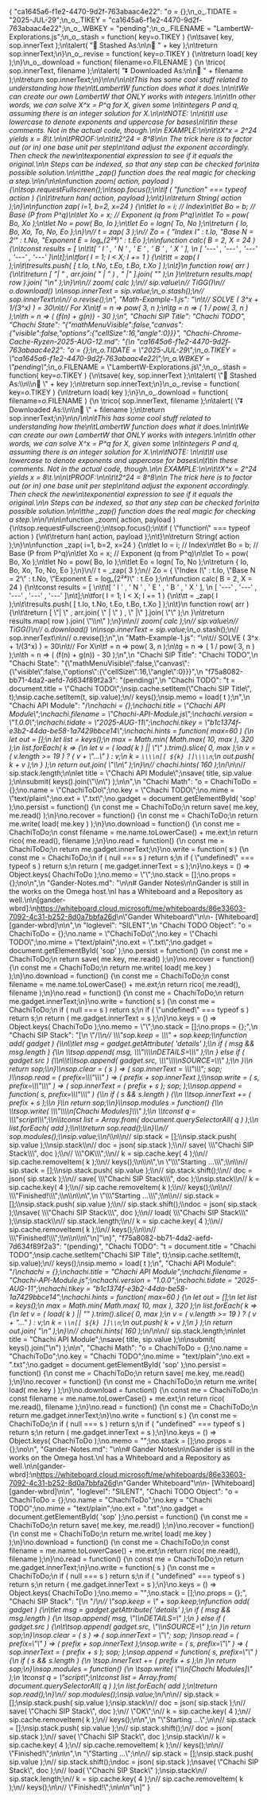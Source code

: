 {
  "ca1645a6-f1e2-4470-9d2f-763abaac4e22": "_o_ = {};\n_o_.TIDATE = \"2025-JUL-29\";\n_o_.TIKEY = \"ca1645a6-f1e2-4470-9d2f-763abaac4e22\";\n_o_.WBKEY = \"pending\";\n_o_.FILENAME  = \"LambertW-Explorations.js\";\n_o_.stash  = function( key=_o_.TIKEY ) {\n\tsave( key, sop.innerText );\n\talert( \"🔏 Stashed As:\\n\\n🔑 \" + key );\n\treturn sop.innerText;\n}\n_o_.revise = function( key=_o_.TIKEY ) {\n\treturn load( key );\n}\n_o_.download = function( filename=_o_.FILENAME ) {\n   \trico( sop.innerText, filename );\n\talert( \"⏬ Downloaded As:\\n\\n📄 \" + filename );\n\treturn sop.innerText;\n}\n\n/*\n\n\tThis has some cool stuff related to understanding how the\n\tLambertW function does what it does.\n\n\tWe can create our own LambertW that ONLY works with integers.\n\n\tIn other words, we can solve X^x = P^q for X, given some \n\tintegers P and q, assuming there is an integer solution for X.\n\n\tNOTE: \n\n\t\tI use lowercase to denote exponents and uppercase for bases\n\t\tin these comments. Not in the actual code, though.\n\n    EXAMPLE:\n\n\t\tX^x = 2^24 yields x = 8\t.\n\n\tPROOF:\n\n\t\t2^24 = 8^8\n\n    The trick here is to factor out (or in) one base unit per step\n\tand adjust the exponent accordingly. Then check the new\n\texponential expression to see if it equals the original.\n\n    Steps can be indexed, so that any step can be checked for\n\ta possible solution.\n\n\tthe _zap() function does the real magic for checking a step.\n\n*/\n\n\nfunction _zoom( action, payload ) {\n\tsop.requestFullscreen();\n\tsop.focus();\n\tif ( \"function\" === typeof action ) {\n\t\treturn han( action, payload );\n\t}\n\treturn String( action );\n}\n\nfunction _zap( i=1, b=2, x=24 ) {\n\tlet Io = i; // Index\n\tlet Bo = b; // Base      (P from P^q)\n\tlet Xo = x; // Exponent  (q from P^q)\n\tlet To = pow( Bo, Xo );\n\tlet No = pow( Bo, Io );\n\tlet Eo = logn( To, No );\n\treturn { Io, Bo, Xo, To, No, Eo };\n}\n// t = _zap( 3 );\n// Zo = { \"Index I\" : t.Io, \"Base N = 2ⁱ\" : t.No, \"Exponent E = logₙ(2²⁴)\" : t.Eo };\n\nfunction calc( B = 2, X = 24 ) {\n\tconst results = [ \n\t\t[ ' I ' , ' N ' , ' E ' , ' B ' , ' X ' ], \n        [ '---' , '---' , '---' , '---' , '---' ]\n\t];\n\tfor( I = 1; I < X; I += 1 ) {\n\t\tt = _zap( I );\n\t\tresults.push( [ t.Io, t.No, t.Eo, t.Bo, t.Xo ] );\n\t}\n    function row( arr ) {\n\t\treturn [ \"| \" , arr.join( \" | \" ) , \" |\" ].join( \"\" );\n    }\n\treturn results.map( row ).join( \"\\n\" );\n}\n\n// _zoom( calc );\n// sip.value\n// TiGG()\n// _o_.download() \n\nsop.innerText = sip.value;\n_o_.stash();\n// sop.innerText\n\n// _o_.revise();\n",
  "Math-Example-1.js": "\n\t// SOLVE ( 3^x + 1/(3^x) ) = 30\n\t// For X\n\tf = n => pow( 3, n );\n\tg = n => ( 1 / pow( 3, n ) );\n\th = n => ( (f(n) + g(n)) - 30 );\n",
  "Chachi SIP Title": "Chachi TODO",
  "Chachi State": "{\"mathMenuVisible\":false,\"canvas\":{\"visible\":false,\"options\":{\"cellSize\":16,\"angle\":0}}}",
  "Chachi-Chrome-Cache-Ryzen-2025-AUG-12.md": "{\n  \"ca1645a6-f1e2-4470-9d2f-763abaac4e22\": \"_o_ = {};\\n_o_.TIDATE = \\\"2025-JUL-29\\\";\\n_o_.TIKEY = \\\"ca1645a6-f1e2-4470-9d2f-763abaac4e22\\\";\\n_o_.WBKEY = \\\"pending\\\";\\n_o_.FILENAME  = \\\"LambertW-Explorations.js\\\";\\n_o_.stash  = function( key=_o_.TIKEY ) {\\n\\tsave( key, sop.innerText );\\n\\talert( \\\"🔏 Stashed As:\\\\n\\\\n🔑 \\\" + key );\\n\\treturn sop.innerText;\\n}\\n_o_.revise = function( key=_o_.TIKEY ) {\\n\\treturn load( key );\\n}\\n_o_.download = function( filename=_o_.FILENAME ) {\\n   \\trico( sop.innerText, filename );\\n\\talert( \\\"⏬ Downloaded As:\\\\n\\\\n📄 \\\" + filename );\\n\\treturn sop.innerText;\\n}\\n\\n/*\\n\\n\\tThis has some cool stuff related to understanding how the\\n\\tLambertW function does what it does.\\n\\n\\tWe can create our own LambertW that ONLY works with integers.\\n\\n\\tIn other words, we can solve X^x = P^q for X, given some \\n\\tintegers P and q, assuming there is an integer solution for X.\\n\\n\\tNOTE: \\n\\n\\t\\tI use lowercase to denote exponents and uppercase for bases\\n\\t\\tin these comments. Not in the actual code, though.\\n\\n    EXAMPLE:\\n\\n\\t\\tX^x = 2^24 yields x = 8\\t.\\n\\n\\tPROOF:\\n\\n\\t\\t2^24 = 8^8\\n\\n    The trick here is to factor out (or in) one base unit per step\\n\\tand adjust the exponent accordingly. Then check the new\\n\\texponential expression to see if it equals the original.\\n\\n    Steps can be indexed, so that any step can be checked for\\n\\ta possible solution.\\n\\n\\tthe _zap() function does the real magic for checking a step.\\n\\n*/\\n\\n\\nfunction _zoom( action, payload ) {\\n\\tsop.requestFullscreen();\\n\\tsop.focus();\\n\\tif ( \\\"function\\\" === typeof action ) {\\n\\t\\treturn han( action, payload );\\n\\t}\\n\\treturn String( action );\\n}\\n\\nfunction _zap( i=1, b=2, x=24 ) {\\n\\tlet Io = i; // Index\\n\\tlet Bo = b; // Base      (P from P^q)\\n\\tlet Xo = x; // Exponent  (q from P^q)\\n\\tlet To = pow( Bo, Xo );\\n\\tlet No = pow( Bo, Io );\\n\\tlet Eo = logn( To, No );\\n\\treturn { Io, Bo, Xo, To, No, Eo };\\n}\\n// t = _zap( 3 );\\n// Zo = { \\\"Index I\\\" : t.Io, \\\"Base N = 2ⁱ\\\" : t.No, \\\"Exponent E = logₙ(2²⁴)\\\" : t.Eo };\\n\\nfunction calc( B = 2, X = 24 ) {\\n\\tconst results = [ \\n\\t\\t[ ' I ' , ' N ' , ' E ' , ' B ' , ' X ' ], \\n        [ '---' , '---' , '---' , '---' , '---' ]\\n\\t];\\n\\tfor( I = 1; I < X; I += 1 ) {\\n\\t\\tt = _zap( I );\\n\\t\\tresults.push( [ t.Io, t.No, t.Eo, t.Bo, t.Xo ] );\\n\\t}\\n    function row( arr ) {\\n\\t\\treturn [ \\\"| \\\" , arr.join( \\\" | \\\" ) , \\\" |\\\" ].join( \\\"\\\" );\\n    }\\n\\treturn results.map( row ).join( \\\"\\\\n\\\" );\\n}\\n\\n// _zoom( calc );\\n// sip.value\\n// TiGG()\\n// _o_.download() \\n\\nsop.innerText = sip.value;\\n_o_.stash();\\n// sop.innerText\\n\\n// _o_.revise();\\n\",\n  \"Math-Example-1.js\": \"\\n\\t// SOLVE ( 3^x + 1/(3^x) ) = 30\\n\\t// For X\\n\\tf = n => pow( 3, n );\\n\\tg = n => ( 1 / pow( 3, n ) );\\n\\th = n => ( (f(n) + g(n)) - 30 );\\n\",\n  \"Chachi SIP Title\": \"Chachi TODO\",\n  \"Chachi State\": \"{\\\"mathMenuVisible\\\":false,\\\"canvas\\\":{\\\"visible\\\":false,\\\"options\\\":{\\\"cellSize\\\":16,\\\"angle\\\":0}}}\",\n  \"f75a8082-bb71-4da2-aefd-7d634f89f2a3\": \"(pending)\",\n  \"Chachi TODO\": \"t = document.title = \\\"Chachi TODO\\\";\\nsip.cache.setItem(\\\"Chachi SIP Title\\\", t);\\nsip.cache.setItem(t, sip.value);\\n// keys();\\nsip.memo = load( t );\\n\",\n  \"Chachi API Module\": \"/*\\nchachi = {};\\nchachi.title    = \\\"Chachi API Module\\\";\\nchachi.filename = \\\"Chachi-API-Module.js\\\";\\nchachi.version  = \\\"1.0.0\\\";\\nchachi.tidate   = \\\"2025-AUG-11\\\";\\nchachi.tikey    = \\\"b1c1374f-e3b2-44da-be58-1a7429bbce14\\\";\\nchachi.hints = function( max=60 ) {\\n   let out = [];\\n   let list = keys();\\n   max = Math.min( Math.max( 10, max ), 320 );\\n   list.forEach( k => {\\n      let v = ( load( k ) || \\\"\\\" ).trim().slice( 0, max );\\n      v = ( v.length >= 19 ) ? ( v + \\\"...\\\" ) : v;\\n      k = `\\\\n[[ ${k} ]]\\\\n`;\\n      out.push( k + v );\\n   } );\\n   return out.join( \\\"\\\\n\\\" );\\n}\\n// chachi.hints( 160 );\\n*/\\n\\n// sip.stack.length;\\n\\nlet title = \\\"Chachi API Module\\\";\\nsave( title, sip.value );\\n\\nsubmit( keys().join(\\\"\\\\n\\\") );\\n\\n\",\n  \"Chachi Math\": \"o = ChachiToDo = {};\\no.name = \\\"ChachiToDo\\\";\\no.key  = \\\"Chachi TODO\\\";\\no.mime = \\\"text/plain\\\";\\no.ext  = \\\".txt\\\";\\no.gadget = document.getElementById( 'sop' );\\no.persist = function() {\\n   const me = ChachiToDo;\\n   return save( me.key, me.read() );\\n}\\no.recover  = function() {\\n   const me = ChachiToDo;\\n   return me.write( load( me.key ) );\\n}\\no.download = function() {\\n   const me = ChachiToDo;\\n   const filename = me.name.toLowerCase() + me.ext;\\n   return rico( me.read(), filename );\\n}\\no.read = function() {\\n   const me = ChachiToDo;\\n   return me.gadget.innerText;\\n}\\no.write = function( s ) {\\n   const me = ChachiToDo;\\n   if ( null === s ) return s;\\n   if ( \\\"undefined\\\" === typeof s ) return s;\\n   return ( me.gadget.innerText = s );\\n}\\no.keys  = () => Object.keys( ChachiToDo );\\no.memo  = \\\"\\\";\\no.stack = [];\\no.props = {};\\no\\n\",\n  \"Gander-Notes.md\": \"\\n\\n# Gander Notes\\n\\nGander is still in the works on the Omega host.\\nI has a Whiteboard and a Repository as well.\\n\\n[gander-wbrd]:\\n<https://whiteboard.cloud.microsoft/me/whiteboards/86e33603-7092-4c31-b252-8d0a7bbfa26d>\\n\\\"Gander Whiteboard\\\"\\n\\n- [Whiteboard][gander-wbrd]\\n\\n\",\n  \"loglevel\": \"SILENT\",\n  \"Chachi TODO Object\": \"o = ChachiToDo = {};\\no.name = \\\"ChachiToDo\\\";\\no.key  = \\\"Chachi TODO\\\";\\no.mime = \\\"text/plain\\\";\\no.ext  = \\\".txt\\\";\\no.gadget = document.getElementById( 'sop' );\\no.persist = function() {\\n   const me = ChachiToDo;\\n   return save( me.key, me.read() );\\n}\\no.recover  = function() {\\n   const me = ChachiToDo;\\n   return me.write( load( me.key ) );\\n}\\no.download = function() {\\n   const me = ChachiToDo;\\n   const filename = me.name.toLowerCase() + me.ext;\\n   return rico( me.read(), filename );\\n}\\no.read = function() {\\n   const me = ChachiToDo;\\n   return me.gadget.innerText;\\n}\\no.write = function( s ) {\\n   const me = ChachiToDo;\\n   if ( null === s ) return s;\\n   if ( \\\"undefined\\\" === typeof s ) return s;\\n   return ( me.gadget.innerText = s );\\n}\\no.keys  = () => Object.keys( ChachiToDo );\\no.memo  = \\\"\\\";\\no.stack = [];\\no.props = {};\",\n  \"Chachi SIP Stack\": \"[\\n  \\\"/*\\\\n// \\\\\\\"sop.keep = \\\\\\\" + sop.keep;\\\\nfunction add( gadget ) {\\\\n\\\\tlet msg = gadget.getAttribute( 'details' );\\\\n    if ( msg && msg.length ) {\\\\n    \\\\tsop.append(  msg, \\\\\\\"\\\\\\\\nDETAILS=\\\\\\\" );\\\\n    } else if ( gadget.src ) {\\\\n\\\\t\\\\tsop.append( gadget.src, \\\\\\\"\\\\\\\\nSOURCE=\\\\\\\" );\\\\n    }\\\\n    return sop;\\\\n}\\\\nsop.clear = ( s ) => ( sop.innerText = \\\\\\\"\\\\\\\"; sop; )\\\\nsop.read = ( prefix=\\\\\\\"\\\\\\\" ) => ( prefix + sop.innerText );\\\\nsop.write = ( s, prefix=\\\\\\\"\\\\\\\" ) => ( sop.innerText = ( prefix + s ); sop; );\\\\nsop.append = function( s, prefix=\\\\\\\"\\\\\\\" ) {\\\\n    if ( s && s.length ) {\\\\n    \\\\tsop.innerText += ( prefix + s );\\\\n    }\\\\n    return sop;\\\\n}\\\\nsop.modules = function() {\\\\n   \\\\tsop.write( \\\\\\\"\\\\\\\\n[Chachi Modules]\\\\\\\" );\\\\n   \\\\tconst q = \\\\\\\"script\\\\\\\";\\\\n\\\\tconst list = Array.from( document.querySelectorAll( q ) );\\\\n    list.forEach( add );\\\\n\\\\treturn sop.read();\\\\n}\\\\n// sop.modules();\\\\nsip.value;\\\\n*/\\\\n\\\\n// sip.stack = [];\\\\nsip.stack.push( sip.value );\\\\nsip.stack\\\\n// doc = json( sip.stack );\\\\n// save( \\\\\\\"Chachi SIP Stack\\\\\\\", doc );\\\\n// \\\\\\\"OK\\\\\\\";\\\\n// k = sip.cache.key( 4 );\\\\n// sip.cache.removeItem( k );\\\\n// keys();\\\\n\\\\n\\\",\\n  \\\"\\\\\\\"Starting ...\\\\\\\";\\\\n\\\\n// sip.stack = [];\\\\nsip.stack.push( sip.value );\\\\n// sip.stack.shift();\\\\n// doc = json( sip.stack );\\\\n// save( \\\\\\\"Chachi SIP Stack\\\\\\\", doc );\\\\nsip.stack\\\\n// k = sip.cache.key( 4 );\\\\n// sip.cache.removeItem( k );\\\\n// keys();\\\\n\\\\n// \\\\\\\"Finished!\\\\\\\";\\\\n\\\\n\\\\n\\\",\\n  \\\"\\\\\\\"Starting ...\\\\\\\";\\\\n\\\\n// sip.stack = [];\\\\nsip.stack.push( sip.value );\\\\n// sip.stack.shift();\\\\ndoc = json( sip.stack );\\\\nsave( \\\\\\\"Chachi SIP Stack\\\\\\\", doc );\\\\n// load( \\\\\\\"Chachi SIP Stack\\\\\\\" );\\\\nsip.stack\\\\n// sip.stack.length;\\\\n// k = sip.cache.key( 4 );\\\\n// sip.cache.removeItem( k );\\\\n// keys();\\\\n\\\\n// \\\\\\\"Finished!\\\\\\\";\\\\n\\\\n\\\\n\\\"\\n]\"\n}",
  "f75a8082-bb71-4da2-aefd-7d634f89f2a3": "(pending)",
  "Chachi TODO": "t = document.title = \"Chachi TODO\";\nsip.cache.setItem(\"Chachi SIP Title\", t);\nsip.cache.setItem(t, sip.value);\n// keys();\nsip.memo = load( t );\n",
  "Chachi API Module": "/*\nchachi = {};\nchachi.title    = \"Chachi API Module\";\nchachi.filename = \"Chachi-API-Module.js\";\nchachi.version  = \"1.0.0\";\nchachi.tidate   = \"2025-AUG-11\";\nchachi.tikey    = \"b1c1374f-e3b2-44da-be58-1a7429bbce14\";\nchachi.hints = function( max=60 ) {\n   let out = [];\n   let list = keys();\n   max = Math.min( Math.max( 10, max ), 320 );\n   list.forEach( k => {\n      let v = ( load( k ) || \"\" ).trim().slice( 0, max );\n      v = ( v.length >= 19 ) ? ( v + \"...\" ) : v;\n      k = `\\n[[ ${k} ]]\\n`;\n      out.push( k + v );\n   } );\n   return out.join( \"\\n\" );\n}\n// chachi.hints( 160 );\n*/\n\n// sip.stack.length;\n\nlet title = \"Chachi API Module\";\nsave( title, sip.value );\n\nsubmit( keys().join(\"\\n\") );\n\n",
  "Chachi Math": "o = ChachiToDo = {};\no.name = \"ChachiToDo\";\no.key  = \"Chachi TODO\";\no.mime = \"text/plain\";\no.ext  = \".txt\";\no.gadget = document.getElementById( 'sop' );\no.persist = function() {\n   const me = ChachiToDo;\n   return save( me.key, me.read() );\n}\no.recover  = function() {\n   const me = ChachiToDo;\n   return me.write( load( me.key ) );\n}\no.download = function() {\n   const me = ChachiToDo;\n   const filename = me.name.toLowerCase() + me.ext;\n   return rico( me.read(), filename );\n}\no.read = function() {\n   const me = ChachiToDo;\n   return me.gadget.innerText;\n}\no.write = function( s ) {\n   const me = ChachiToDo;\n   if ( null === s ) return s;\n   if ( \"undefined\" === typeof s ) return s;\n   return ( me.gadget.innerText = s );\n}\no.keys  = () => Object.keys( ChachiToDo );\no.memo  = \"\";\no.stack = [];\no.props = {};\no\n",
  "Gander-Notes.md": "\n\n# Gander Notes\n\nGander is still in the works on the Omega host.\nI has a Whiteboard and a Repository as well.\n\n[gander-wbrd]:\n<https://whiteboard.cloud.microsoft/me/whiteboards/86e33603-7092-4c31-b252-8d0a7bbfa26d>\n\"Gander Whiteboard\"\n\n- [Whiteboard][gander-wbrd]\n\n",
  "loglevel": "SILENT",
  "Chachi TODO Object": "o = ChachiToDo = {};\no.name = \"ChachiToDo\";\no.key  = \"Chachi TODO\";\no.mime = \"text/plain\";\no.ext  = \".txt\";\no.gadget = document.getElementById( 'sop' );\no.persist = function() {\n   const me = ChachiToDo;\n   return save( me.key, me.read() );\n}\no.recover  = function() {\n   const me = ChachiToDo;\n   return me.write( load( me.key ) );\n}\no.download = function() {\n   const me = ChachiToDo;\n   const filename = me.name.toLowerCase() + me.ext;\n   return rico( me.read(), filename );\n}\no.read = function() {\n   const me = ChachiToDo;\n   return me.gadget.innerText;\n}\no.write = function( s ) {\n   const me = ChachiToDo;\n   if ( null === s ) return s;\n   if ( \"undefined\" === typeof s ) return s;\n   return ( me.gadget.innerText = s );\n}\no.keys  = () => Object.keys( ChachiToDo );\no.memo  = \"\";\no.stack = [];\no.props = {};",
  "Chachi SIP Stack": "[\n  \"/*\\n// \\\"sop.keep = \\\" + sop.keep;\\nfunction add( gadget ) {\\n\\tlet msg = gadget.getAttribute( 'details' );\\n    if ( msg && msg.length ) {\\n    \\tsop.append(  msg, \\\"\\\\nDETAILS=\\\" );\\n    } else if ( gadget.src ) {\\n\\t\\tsop.append( gadget.src, \\\"\\\\nSOURCE=\\\" );\\n    }\\n    return sop;\\n}\\nsop.clear = ( s ) => ( sop.innerText = \\\"\\\"; sop; )\\nsop.read = ( prefix=\\\"\\\" ) => ( prefix + sop.innerText );\\nsop.write = ( s, prefix=\\\"\\\" ) => ( sop.innerText = ( prefix + s ); sop; );\\nsop.append = function( s, prefix=\\\"\\\" ) {\\n    if ( s && s.length ) {\\n    \\tsop.innerText += ( prefix + s );\\n    }\\n    return sop;\\n}\\nsop.modules = function() {\\n   \\tsop.write( \\\"\\\\n[Chachi Modules]\\\" );\\n   \\tconst q = \\\"script\\\";\\n\\tconst list = Array.from( document.querySelectorAll( q ) );\\n    list.forEach( add );\\n\\treturn sop.read();\\n}\\n// sop.modules();\\nsip.value;\\n*/\\n\\n// sip.stack = [];\\nsip.stack.push( sip.value );\\nsip.stack\\n// doc = json( sip.stack );\\n// save( \\\"Chachi SIP Stack\\\", doc );\\n// \\\"OK\\\";\\n// k = sip.cache.key( 4 );\\n// sip.cache.removeItem( k );\\n// keys();\\n\\n\",\n  \"\\\"Starting ...\\\";\\n\\n// sip.stack = [];\\nsip.stack.push( sip.value );\\n// sip.stack.shift();\\n// doc = json( sip.stack );\\n// save( \\\"Chachi SIP Stack\\\", doc );\\nsip.stack\\n// k = sip.cache.key( 4 );\\n// sip.cache.removeItem( k );\\n// keys();\\n\\n// \\\"Finished!\\\";\\n\\n\\n\",\n  \"\\\"Starting ...\\\";\\n\\n// sip.stack = [];\\nsip.stack.push( sip.value );\\n// sip.stack.shift();\\ndoc = json( sip.stack );\\nsave( \\\"Chachi SIP Stack\\\", doc );\\n// load( \\\"Chachi SIP Stack\\\" );\\nsip.stack\\n// sip.stack.length;\\n// k = sip.cache.key( 4 );\\n// sip.cache.removeItem( k );\\n// keys();\\n\\n// \\\"Finished!\\\";\\n\\n\\n\"\n]"
}